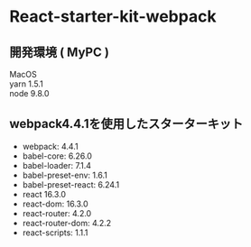 # React-starter-kit-webpack

## 開発環境 ( MyPC )

MacOS  
yarn 1.5.1  
node 9.8.0  

## webpack4.4.1を使用したスターターキット

 - webpack:             4.4.1
 - babel-core:          6.26.0
 - babel-loader:        7.1.4
 - babel-preset-env:    1.6.1
 - babel-preset-react:  6.24.1
 - react                16.3.0
 - react-dom:           16.3.0
 - react-router:        4.2.0
 - react-router-dom:    4.2.2
 - react-scripts:       1.1.1
